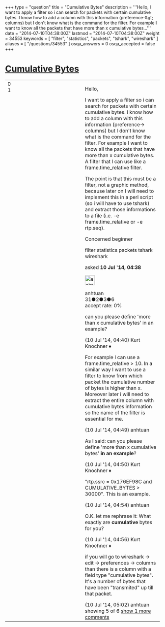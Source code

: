+++
type = "question"
title = "Cumulative Bytes"
description = '''Hello, I want to apply a filter so i can search for packets with certain cumulative bytes. I know how to add a column with this information (preference-&amp;gt; columns) but I don&#x27;t know what is the command for the filter. For example I want to know all the packets that have more than x cumulative bytes...'''
date = "2014-07-10T04:38:00Z"
lastmod = "2014-07-10T04:38:00Z"
weight = 34553
keywords = [ "filter", "statistics", "packets", "tshark", "wireshark" ]
aliases = [ "/questions/34553" ]
osqa_answers = 0
osqa_accepted = false
+++

<div class="headNormal">

# [Cumulative Bytes](/questions/34553/cumulative-bytes)

</div>

<div id="main-body">

<div id="askform">

<table id="question-table" style="width:100%;"><colgroup><col style="width: 50%" /><col style="width: 50%" /></colgroup><tbody><tr class="odd"><td style="width: 30px; vertical-align: top"><div class="vote-buttons"><div id="post-34553-score" class="post-score" title="current number of votes">0</div><div id="favorite-count" class="favorite-count">1</div></div></td><td><div id="item-right"><div class="question-body"><p>Hello,</p><p>I want to apply a filter so i can search for packets with certain cumulative bytes. I know how to add a column with this information (preference-&gt; columns) but I don't know what is the command for the filter. For example I want to know all the packets that have more than x cumulative bytes. A filter that I can use like a frame.time_relative filter.</p><p>The point is that this must be a filter, not a graphic method, because later on I will need to implement this in a perl script (so i will have to use tshark) and extract those informations to a file (i.e. -e frame.time_relative or -e rtp.seq).</p><p>Concerned beginner</p></div><div id="question-tags" class="tags-container tags">filter statistics packets tshark wireshark</div><div id="question-controls" class="post-controls"></div><div class="post-update-info-container"><div class="post-update-info post-update-info-user"><p>asked <strong>10 Jul '14, 04:38</strong></p><img src="https://secure.gravatar.com/avatar/d37010d6d63374fe35a5fcfba121dedc?s=32&amp;d=identicon&amp;r=g" class="gravatar" width="32" height="32" alt="anhtuan&#39;s gravatar image" /><p>anhtuan<br />
<span class="score" title="31 reputation points">31</span><span title="2 badges"><span class="badge1">●</span><span class="badgecount">2</span></span><span title="3 badges"><span class="silver">●</span><span class="badgecount">3</span></span><span title="6 badges"><span class="bronze">●</span><span class="badgecount">6</span></span><br />
<span class="accept_rate" title="Rate of the user&#39;s accepted answers">accept rate:</span> <span title="anhtuan has no accepted answers">0%</span></p></div></div><div id="comments-container-34553" class="comments-container"><span id="34554"></span><div id="comment-34554" class="comment"><div id="post-34554-score" class="comment-score"></div><div class="comment-text"><p>can you please define 'more than x cumulative bytes' in an example?</p></div><div id="comment-34554-info" class="comment-info"><span class="comment-age">(10 Jul '14, 04:40)</span> Kurt Knochner ♦</div></div><span id="34555"></span><div id="comment-34555" class="comment"><div id="post-34555-score" class="comment-score"></div><div class="comment-text"><p>For example I can use a frame.time_relative &gt; 10. In a similar way I want to use a filter to know from which packet the cumulative number of bytes is higher than x. Moreover later i will need to extract the entire column with cumulative bytes information so the name of the filter is essential for me.</p></div><div id="comment-34555-info" class="comment-info"><span class="comment-age">(10 Jul '14, 04:49)</span> anhtuan</div></div><span id="34556"></span><div id="comment-34556" class="comment"><div id="post-34556-score" class="comment-score"></div><div class="comment-text"><p>As I said: can you please define 'more than x cumulative bytes' <strong>in an example</strong>?</p></div><div id="comment-34556-info" class="comment-info"><span class="comment-age">(10 Jul '14, 04:50)</span> Kurt Knochner ♦</div></div><span id="34557"></span><div id="comment-34557" class="comment"><div id="post-34557-score" class="comment-score"></div><div class="comment-text"><p>"rtp.ssrc = 0x176EF98C and CUMULATIVE_BYTES &gt; 30000". This is an example.</p></div><div id="comment-34557-info" class="comment-info"><span class="comment-age">(10 Jul '14, 04:54)</span> anhtuan</div></div><span id="34558"></span><div id="comment-34558" class="comment"><div id="post-34558-score" class="comment-score"></div><div class="comment-text"><p>O.K. let me rephrase it: What exactly are <strong>cumulative</strong> bytes for you?</p></div><div id="comment-34558-info" class="comment-info"><span class="comment-age">(10 Jul '14, 04:56)</span> Kurt Knochner ♦</div></div><span id="34559"></span><div id="comment-34559" class="comment not_top_scorer"><div id="post-34559-score" class="comment-score"></div><div class="comment-text"><p>if you will go to wireshark -&gt; edit -&gt; preferences -&gt; columns than there is a column with a field type "cumulative bytes". It's a number of bytes that have been "transmited" up till that packet.</p></div><div id="comment-34559-info" class="comment-info"><span class="comment-age">(10 Jul '14, 05:02)</span> anhtuan</div></div></div><div id="comment-tools-34553" class="comment-tools"><span class="comments-showing"> showing 5 of 6 </span> <a href="#" class="show-all-comments-link">show 1 more comments</a></div><div class="clear"></div><div id="comment-34553-form-container" class="comment-form-container"></div><div class="clear"></div></div></td></tr></tbody></table>

</div>

</div>

